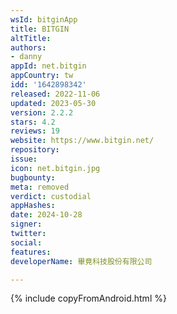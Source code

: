 ```yaml
---
wsId: bitginApp
title: BITGIN
altTitle: 
authors:
- danny
appId: net.bitgin
appCountry: tw
idd: '1642898342'
released: 2022-11-06
updated: 2023-05-30
version: 2.2.2
stars: 4.2
reviews: 19
website: https://www.bitgin.net/
repository: 
issue: 
icon: net.bitgin.jpg
bugbounty: 
meta: removed
verdict: custodial
appHashes: 
date: 2024-10-28
signer: 
twitter: 
social: 
features: 
developerName: 畢竟科技股份有限公司

---
```


{% include copyFromAndroid.html %}
